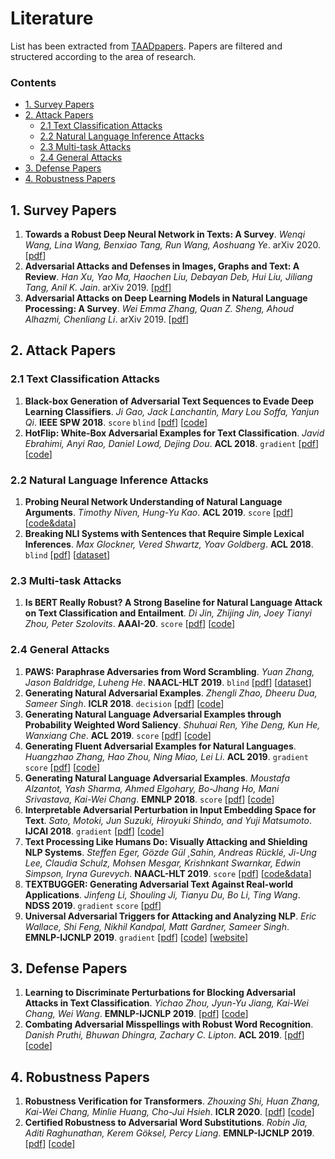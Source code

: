 # Literature

List has been extracted from [TAADpapers](https://github.com/thunlp/TAADpapers). Papers are filtered and structered according to the area of research.

### Contents

* [1. Survey Papers](#1-survey-papers)
* [2. Attack Papers](#2-attack-papers)
	* [2.1 Text Classification Attacks](#21-text-classification-attacks)
	* [2.2 Natural Language Inference Attacks](#22-natural-language-inference-attacks) 
	* [2.3 Multi-task Attacks](#23-multi-task-attacks)
	* [2.4 General Attacks](#24-general-attacks)
* [3. Defense Papers](#3-defense-papers)
* [4. Robustness Papers](#4-robustness-papers)



## 1. Survey Papers

1. **Towards a Robust Deep Neural Network in Texts: A Survey**.
*Wenqi Wang, Lina Wang, Benxiao Tang, Run Wang, Aoshuang Ye*. arXiv 2020. [[pdf](https://arxiv.org/pdf/1902.07285.pdf)]
1. **Adversarial Attacks and Defenses in Images, Graphs and Text: A Review**.
*Han Xu, Yao Ma, Haochen Liu, Debayan Deb, Hui Liu, Jiliang Tang, Anil K. Jain*. arXiv 2019. [[pdf](https://arxiv.org/pdf/1909.08072.pdf)]
1. **Adversarial Attacks on Deep Learning Models in Natural Language Processing: A Survey**.
*Wei Emma Zhang, Quan Z. Sheng, Ahoud Alhazmi, Chenliang Li*. arXiv 2019. [[pdf](https://arxiv.org/pdf/1901.06796.pdf)]


## 2. Attack Papers

### 2.1 Text Classification Attacks
1. **Black-box Generation of Adversarial Text Sequences to Evade Deep Learning Classifiers**.
*Ji Gao, Jack Lanchantin, Mary Lou Soffa, Yanjun Qi*. **IEEE SPW 2018**. `score` `blind` [[pdf](https://ieeexplore.ieee.org/document/8424632)] [[code](https://github.com/QData/deepWordBug)]
1. **HotFlip: White-Box Adversarial Examples for Text Classification**.
*Javid Ebrahimi, Anyi Rao, Daniel Lowd, Dejing Dou*. **ACL 2018**. `gradient` [[pdf](https://www.aclweb.org/anthology/P18-2006)] [[code](https://github.com/AnyiRao/WordAdver)]

### 2.2 Natural Language Inference Attacks
1. **Probing Neural Network Understanding of Natural Language Arguments**.
*Timothy Niven, Hung-Yu Kao*. **ACL 2019**. `score` [[pdf](https://www.aclweb.org/anthology/P19-1459.pdf)] [[code&data](https://github.com/IKMLab/arct2)]
1. **Breaking NLI Systems with Sentences that Require Simple Lexical Inferences**.
*Max Glockner, Vered Shwartz, Yoav Goldberg*. **ACL 2018**. `blind` [[pdf](https://www.aclweb.org/anthology/P18-2103)] [[dataset](https://github.com/BIU-NLP/Breaking_NLI)]

### 2.3 Multi-task Attacks
1. **Is BERT Really Robust? A Strong Baseline for Natural Language Attack on Text Classification and Entailment**.
*Di Jin, Zhijing Jin, Joey Tianyi Zhou, Peter Szolovits*. **AAAI-20**. `score` [[pdf](https://arxiv.org/pdf/1907.11932v4)] [[code](https://github.com/wqj111186/TextFooler)]

### 2.4 General Attacks
1. **PAWS: Paraphrase Adversaries from Word Scrambling**.
*Yuan Zhang, Jason Baldridge, Luheng He*. **NAACL-HLT 2019**. `blind` [[pdf](https://www.aclweb.org/anthology/N19-1131)] [[dataset](https://g.co/dataset/paws)]
1. **Generating Natural Adversarial Examples**.
*Zhengli Zhao, Dheeru Dua, Sameer Singh*. **ICLR 2018**. `decision` [[pdf](https://arxiv.org/pdf/1710.11342.pdf)] [[code](https://github.com/zhengliz/natural-adversary)]
1. **Generating Natural Language Adversarial Examples through Probability Weighted Word Saliency**.
*Shuhuai Ren, Yihe Deng, Kun He, Wanxiang Che*. **ACL 2019**. `score` [[pdf](https://www.aclweb.org/anthology/P19-1103.pdf)] [[code](https://github.com/JHL-HUST/PWWS/)]
1. **Generating Fluent Adversarial Examples for Natural Languages**.
*Huangzhao Zhang, Hao Zhou, Ning Miao, Lei Li*. **ACL 2019**. `gradient` `score` [[pdf](https://www.aclweb.org/anthology/P19-1559)] [[code](https://github.com/LC-John/Metropolis-Hastings-Attacker)]
1. **Generating Natural Language Adversarial Examples**.
*Moustafa Alzantot, Yash Sharma, Ahmed Elgohary, Bo-Jhang Ho, Mani Srivastava, Kai-Wei Chang*. **EMNLP 2018**. `score` [[pdf](https://www.aclweb.org/anthology/D18-1316)] [[code](https://github.com/nesl/nlp_adversarial_examples)]
1. **Interpretable Adversarial Perturbation in Input Embedding Space for Text**.
*Sato, Motoki, Jun Suzuki, Hiroyuki Shindo, and Yuji Matsumoto*. **IJCAI 2018**. `gradient` [[pdf](https://arxiv.org/pdf/1805.02917.pdf)] [[code](https://github.com/aonotas/interpretable-adv)]
1. **Text Processing Like Humans Do: Visually Attacking and Shielding NLP Systems**.
*Steffen Eger, Gözde Gül ¸Sahin, Andreas Rücklé, Ji-Ung Lee, Claudia Schulz, Mohsen Mesgar, Krishnkant Swarnkar, Edwin Simpson, Iryna Gurevych*. **NAACL-HLT 2019**. `score` [[pdf](https://www.aclweb.org/anthology/N19-1165)] [[code&data](https://github.com/UKPLab/naacl2019-like-humans-visual-attacks)]
1. **TEXTBUGGER: Generating Adversarial Text Against Real-world Applications**.
*Jinfeng Li, Shouling Ji, Tianyu Du, Bo Li, Ting Wang*. **NDSS 2019**. `gradient` `score` [[pdf](https://arxiv.org/pdf/1812.05271.pdf)]
1. **Universal Adversarial Triggers for Attacking and Analyzing NLP**.
*Eric Wallace, Shi Feng, Nikhil Kandpal, Matt Gardner, Sameer Singh*. **EMNLP-IJCNLP 2019**. `gradient` [[pdf](https://arxiv.org/pdf/1908.07125.pdf)] [[code](https://github.com/Eric-Wallace/universal-triggers)] [[website](http://www.ericswallace.com/triggers)]

## 3. Defense Papers
1. **Learning to Discriminate Perturbations for Blocking Adversarial Attacks in Text Classification**.
*Yichao Zhou, Jyun-Yu Jiang, Kai-Wei Chang, Wei Wang*. **EMNLP-IJCNLP 2019**. [[pdf](https://www.aclweb.org/anthology/D19-1496.pdf)] [[code](https://github.com/joey1993/bert-defender)]
1. **Combating Adversarial Misspellings with Robust Word Recognition**.
*Danish Pruthi, Bhuwan Dhingra, Zachary C. Lipton*. **ACL 2019**. [[pdf](https://www.aclweb.org/anthology/P19-1561.pdf)] [[code](https://github.com/danishpruthi/adversarial-misspellings)]

## 4. Robustness Papers
1. **Robustness Verification for Transformers**.
*Zhouxing Shi, Huan Zhang, Kai-Wei Chang, Minlie Huang, Cho-Jui Hsieh*. **ICLR 2020**. [[pdf](https://arxiv.org/pdf/2002.06622.pdf)] [[code](https://github.com/shizhouxing/Robustness-Verification-for-Transformers)]
1. **Certified Robustness to Adversarial Word Substitutions**.
*Robin Jia, Aditi Raghunathan, Kerem Göksel, Percy Liang*. **EMNLP-IJCNLP 2019**. [[pdf](https://www.aclweb.org/anthology/D19-1423.pdf)] [[code](https://github.com/robinjia/certified-word-sub)]
